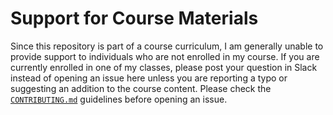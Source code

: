 # Support for Course Materials
Since this repository is part of a course curriculum, I am generally
unable to provide support to individuals who are not enrolled in my course.
If you are currently enrolled in one of my classes, please post your question in
Slack instead of opening an issue here unless you are reporting a typo or
suggesting an addition to the course content. Please check the
[`CONTRIBUTING.md`](CONTRIBUTING.md) guidelines before opening an issue.
